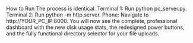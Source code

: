 How to Run
The process is identical.
Terminal 1: Run python pc_server.py.
Terminal 2: Run python -m http.server.
Phone: Navigate to http://YOUR_PC_IP:8000.
You will now see the complete, professional dashboard with the new disk usage stats, the redesigned power buttons, and the fully functional directory selector for your file uploads.
